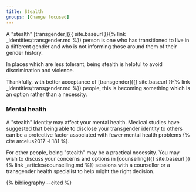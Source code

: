 ```yaml
---
title: Stealth
groups: [Change focused]
---
```


A "stealth" [transgender]({{ site.baseurl }}{% link _identities/transgender.md %}) person is one who has transitioned to live in a different gender and who is not informing those around them of their gender history.

In places which are less tolerant, being stealth is helpful to avoid discrimination and violence. 

Thankfully, with better acceptance of [transgender]({{ site.baseurl }}{% link _identities/transgender.md %}) people, this is becoming something which is an option rather than a necessity.

### Mental health

A "stealth" identity may affect your mental health. Medical studies have suggested that being able to disclose your transgender identity to others can be a protective factor associated with fewer mental health problems {% cite arcelus2017 -l 181 %}.

For other people, being "stealth" may be a practical necessity. You may wish to discuss your concerns and options in [counselling]({{ site.baseurl }}{% link _articles/counselling.md %}) sessions with a counsellor or a transgender health specialist to help might the right decision.

{% bibliography --cited %}